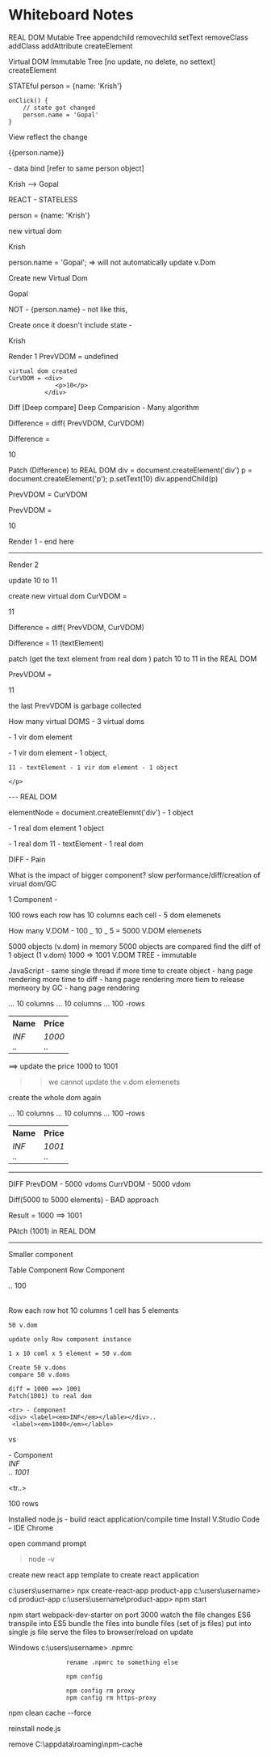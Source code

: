 # Whiteboard Notes

REAL DOM
Mutable Tree
appendchild
removechild
setText
removeClass
addClass
addAttribute
createElement

Virtual DOM
Immutable Tree [no update, no delete, no settext]
createElement

STATEful
person = {name: 'Krish'}

    onClick() {
        // state got changed
        person.name = 'Gopal'
    }

View reflect the change

<p>{{person.name}}</p> - data bind [refer to same person object]
  
 Krish --> Gopal

REACT - STATELESS

person = {name: 'Krish'}

new virtual dom <p>Krish</p>

person.name = 'Gopal'; => will not automatically update v.Dom

Create new Virtual Dom

<p>Gopal</p>

NOT - {person.name} - not like this,

Create once it doesn't include state - <p>Krish</p>

Render 1
PrevVDOM = undefined

    virtual dom created
    CurVDOM = <div>
                 <p>10</p>
              </div>

Diff [Deep compare]
Deep Comparision - Many algorithm

Difference = diff( PrevVDOM, CurVDOM)

Difference = <div>

<p>10</p>
</div>

Patch (Difference) to REAL DOM
div = document.createElement('div')
p = document.createElement('p');
p.setText(10)
div.appendChild(p)

PrevVDOM = CurVDOM

PrevVDOM = <div>

<p>10</p>
</div>
Render 1 - end here

---

Render 2

update 10 to 11

create new virtual dom
CurVDOM = <div>

<p>11</p>
</div>

Difference = diff( PrevVDOM, CurVDOM)

Difference = 11 (textElement)

patch (get the text element from real dom )
patch 10 to 11 in the REAL DOM

PrevVDOM = <div>

<p>11</p>
</div>

the last PrevVDOM is garbage collected

How many virtual DOMS - 3 virtual doms

<div> - 1 vir dom element
    <p> -  1 vir dom element - 1 object,
    
    11 - textElement - 1 vir dom element - 1 object
    
    </p>
</div>

--- REAL DOM

elementNode = document.createElemnt('div') - 1 object

<div> - 1 real dom element 1 object
    <p> -  1 real dom
    11 - textElement - 1 real dom
    </p>
</div>

DIFF - Pain

What is the impact of bigger component?
slow performance/diff/creation of virual dom/GC

1 Component -

100 rows
each row has 10 columns
each cell - 5 dom elemenets

How many V.DOM - 100 _ 10 _ 5 = 5000 V.DOM elemenets

5000 objects (v.dom) in memory
5000 objects are compared
find the diff of 1 object (1 v.dom) 1000 => 1001
V.DOM TREE - immutable

JavaScript - same single thread
if more time to create object - hang page rendering
more time to diff - hang page rendering
more tiem to release memeory by GC - hang page rendering

<table>
 <tr>
   <th>Name</th>
   <th>Price</th>
   ...
   10 columns
 </tr>
 <tr> 
    <td> <div> <label><em>INF</em></lable></div>..</td>  
    <td> <div> <label><em>1000</em></lable></div>..</td>
    ...
    10 columns
 </tr>
 ...<tr 99>
 <tr 100> 100 -rows
 </table>

==> update the price 1000 to 1001

> > we cannot update the v.dom elemenets

create the whole dom again

<table>
 <tr>
   <th>Name</th>
   <th>Price</th>
   ...
   10 columns
 </tr>
 <tr> 
    <td> <div> <label><em>INF</em></lable></div>..</td>  
    <td> <div> <label><em>1001</em></lable></div>..</td>
    ...
    10 columns
 </tr>
 ...<tr 99>
 <tr 100> 100 -rows
 </table>

---

DIFF
PrevDOM - 5000 vdoms
CurrVDOM - 5000 vdom

Diff(5000 to 5000 elements) - BAD approach

Result = 1000 ==> 1001

PAtch (1001) in REAL DOM

---

Smaller component

Table Component
Row Component

 <Table>
   <Row> </Row>
   <Row> </Row>
   <Row> </Row>
   <Row> </Row>
   ..
   100
</Table>

Row
each row hot 10 columns
1 cell has 5 elements

    50 v.dom

    update only Row component instance

    1 x 10 coml x 5 element = 50 v.dom

    Create 50 v.doms
    compare 50 v.doms

    diff = 1000 ==> 1001
    Patch(1001) to real dom

    <tr> - Component
    <div> <label><em>INF</em></lable></div>..
     <label><em>1000</em></lable>

   </tr>

vs

   <tr> - Component
    <div> <label><em>INF</em></lable></div>..
     <label><em>1001</em></lable>
   </tr>

<tr..>

100 rows

Installed node.js - build react application/compile time
Install V.Studio Code - IDE
Chrome

open command prompt

> node -v

create new react app
template to create react application

c:\users\username> npx create-react-app product-app
c:\users\username> cd product-app
c:\users\username\product-app> npm start

npm start
webpack-dev-starter on port 3000
watch the file changes
ES6 transpile into ES5
bundle the files into bundle files
(set of js files) put into single js file
serve the files to browser/reload on update

Windows
c:\users\username>
.npmrc

                    rename .npmrc to something else

                    npm config

                    npm config rm proxy
                    npm config rm https-proxy

npm clean cache --force

reinstall node.js

remove C:\appdata\roaming\npm-cache
